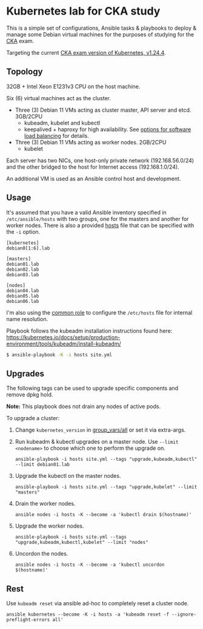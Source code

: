 # Kubernetes lab for CKA study
This is a simple set of configurations, Ansible tasks & playbooks to deploy & manage some Debian virtual machines for the purposes of studying for the [CKA](https://training.linuxfoundation.org/certification/certified-kubernetes-administrator-cka/) exam.

Targeting the current [CKA exam version of Kubernetes, v1.24.4](https://github.com/cncf/curriculum).

## Topology
32GB + Intel Xeon E1231v3 CPU on the host machine.

Six (6) virtual machines act as the cluster.
* Three (3) Debian 11 VMs acting as cluster master, API server and etcd. 3GB/2CPU
  - kubeadm, kubelet and kubectl
  - keepalived + haproxy for high availability. See [options for software load balancing](https://github.com/kubernetes/kubeadm/blob/main/docs/ha-considerations.md#options-for-software-load-balancing) for details. 
* Three (3) Debian 11 VMs acting as worker nodes. 2GB/2CPU
  - kubelet

Each server has two NICs, one host-only private network (192.168.56.0/24) and the other bridged to the host for Internet access (192.168.1.0/24).

An additional VM is used as an Ansible control host and development.

## Usage
It's assumed that you have a valid Ansible inventory specified in `/etc/ansible/hosts` with two groups, one for the masters and another for worker nodes. There is also a provided [hosts](hosts) file that can be specified with the `-i` option.

```
[kubernetes]
debian0[1:6].lab

[masters]
debian01.lab
debian02.lab
debian03.lab

[nodes]
debian04.lab
debian05.lab
debian06.lab
```

I'm also using the [common role](roles/common/tasks/main.yml) to configure the `/etc/hosts` file for internal name resolution. 

Playbook follows the kubeadm installation instructions found here: https://kubernetes.io/docs/setup/production-environment/tools/kubeadm/install-kubeadm/

```bash
$ ansible-playbook -K -i hosts site.yml
```

## Upgrades
The following tags can be used to upgrade specific components and remove dpkg hold. 

**Note:** This playbook does not drain any nodes of active pods. 

To upgrade a cluster:

1. Change `kubernetes_version` in [group_vars/all](group_vars/all) or set it via extra-args.

2. Run kubeadm & kubectl upgrades on a master node. Use `--limit <nodename>` to choose which one to perform the upgrade on.
    ```shell
    ansible-playbook -i hosts site.yml --tags "upgrade,kubeadm,kubectl" --limit debian01.lab
    ```

3. Upgrade the kubectl on the master nodes. 
    ```shell
    ansible-playbook -i hosts site.yml --tags "upgrade,kubelet" --limit "masters"
    ```

4. Drain the worker nodes.
   ```shell
   ansible nodes -i hosts -K --become -a 'kubectl drain $(hostname)'
   ```

5. Upgrade the worker nodes. 
    ```shell
    ansible-playbook -i hosts site.yml --tags "upgrade,kubeadm,kubectl,kubelet" --limit "nodes"
    ```

6. Uncordon the nodes.
   ```shell
   ansible nodes -i hosts -K --become -a 'kubectl uncordon $(hostname)'
   ```

## Rest
Use `kubeadm reset` via ansible ad-hoc to completely reset a cluster node.

```shell
ansible kubernetes --become -K -i hosts -a 'kubeadm reset -f --ignore-preflight-errors all'
```


